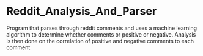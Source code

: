 # Reddit_Analysis_And_Parser
Program that parses through reddit comments and uses a machine learning algorithm to determine whether comments or positive or negative. Analysis is then done on the correlation of positive and negative comments to each comment
